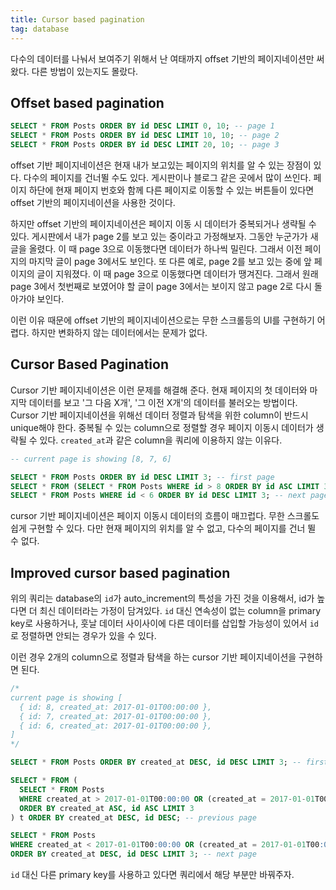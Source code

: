 ```yaml
---
title: Cursor based pagination
tag: database
---
```


다수의 데이터를 나눠서 보여주기 위해서 난 여태까지 offset 기반의 페이지네이션만 써왔다. 다른 방법이 있는지도 몰랐다.

## Offset based pagination

```sql
SELECT * FROM Posts ORDER BY id DESC LIMIT 0, 10; -- page 1
SELECT * FROM Posts ORDER BY id DESC LIMIT 10, 10; -- page 2
SELECT * FROM Posts ORDER BY id DESC LIMIT 20, 10; -- page 3
```

offset 기반 페이지네이션은 현재 내가 보고있는 페이지의 위치를 알 수 있는 장점이 있다. 다수의 페이지를 건너뛸 수도 있다. 게시판이나 블로그 같은 곳에서 많이 쓰인다. 페이지 하단에 현재 페이지 번호와 함께 다른 페이지로 이동할 수 있는 버튼들이 있다면 offset 기반의 페이지네이션을 사용한 것이다.

하지만 offset 기반의 페이지네이션은 페이지 이동 시 데이터가 중복되거나 생략될 수 있다. 게시판에서 내가 page 2를 보고 있는 중이라고 가정해보자. 그동안 누군가가 새 글을 올렸다. 이 때 page 3으로 이동했다면 데이터가 하나씩 밀린다. 그래서 이전 페이지의 마지막 글이 page 3에서도 보인다. 또 다른 예로, page 2를 보고 있는 중에 앞 페이지의 글이 지워졌다. 이 때 page 3으로 이동했다면 데이터가 땡겨진다. 그래서 원래 page 3에서 첫번째로 보였어야 할 글이 page 3에서는 보이지 않고 page 2로 다시 돌아가야 보인다.

이런 이유 때문에 offset 기반의 페이지네이션으로는 무한 스크롤등의 UI를 구현하기 어렵다. 하지만 변화하지 않는 데이터에서는 문제가 없다.

## Cursor Based Pagination

Cursor 기반 페이지네이션은 이런 문제를 해결해 준다. 현재 페이지의 첫 데이터와 마지막 데이터를 보고 '그 다음 X개', '그 이전 X개'의 데이터를 불러오는 방법이다. Cursor 기반 페이지네이션을 위해선 데이터 정렬과 탐색을 위한 column이 반드시 unique해야 한다. 중복될 수 있는 column으로 정렬할 경우 페이지 이동시 데이터가 생략될 수 있다. `created_at`과 같은 column을 쿼리에 이용하지 않는 이유다.

```sql
-- current page is showing [8, 7, 6]

SELECT * FROM Posts ORDER BY id DESC LIMIT 3; -- first page
SELECT * FROM (SELECT * FROM Posts WHERE id > 8 ORDER BY id ASC LIMIT 3) t ORDER BY id DESC; -- previous page
SELECT * FROM Posts WHERE id < 6 ORDER BY id DESC LIMIT 3; -- next page
```

cursor 기반 페이지네이션은 페이지 이동시 데이터의 흐름이 매끄럽다. 무한 스크롤도 쉽게 구현할 수 있다. 다만 현재 페이지의 위치를 알 수 없고, 다수의 페이지를 건너 뛸 수 없다.

## Improved cursor based pagination

위의 쿼리는 database의 `id`가 auto_increment의 특성을 가진 것을 이용해서, id가 높다면 더 최신 데이터라는 가정이 담겨있다. `id` 대신 연속성이 없는 column을 primary key로 사용하거나, 훗날 데이터 사이사이에 다른 데이터를 삽입할 가능성이 있어서 `id`로 정렬하면 안되는 경우가 있을 수 있다.

이런 경우 2개의 column으로 정렬과 탐색을 하는 cursor 기반 페이지네이션을 구현하면 된다.

```sql
/*
current page is showing [
  { id: 8, created_at: 2017-01-01T00:00:00 },
  { id: 7, created_at: 2017-01-01T00:00:00 },
  { id: 6, created_at: 2017-01-01T00:00:00 },
]
*/

SELECT * FROM Posts ORDER BY created_at DESC, id DESC LIMIT 3; -- first page

SELECT * FROM (
  SELECT * FROM Posts
  WHERE created_at > 2017-01-01T00:00:00 OR (created_at = 2017-01-01T00:00:00 AND id > 8)
  ORDER BY created_at ASC, id ASC LIMIT 3
) t ORDER BY created_at DESC, id DESC; -- previous page

SELECT * FROM Posts
WHERE created_at < 2017-01-01T00:00:00 OR (created_at = 2017-01-01T00:00:00 AND id < 6)
ORDER BY created_at DESC, id DESC LIMIT 3; -- next page
```

`id` 대신 다른 primary key를 사용하고 있다면 쿼리에서 해당 부분만 바꿔주자.
